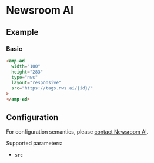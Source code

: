 # Newsroom AI

## Example

### Basic

```html
<amp-ad
  width="100"
  height="283"
  type="nws"
  layout="responsive"
  src="https://tags.nws.ai/{id}/"
>
</amp-ad>
```

## Configuration

For configuration semantics, please [contact Newsroom AI](https://www.nws.ai).

Supported parameters:

-   `src`
